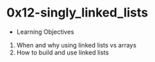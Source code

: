# 0x12-singly_linked_lists
* Learning Objectives
1. When and why using linked lists vs arrays
2. How to build and use linked lists
